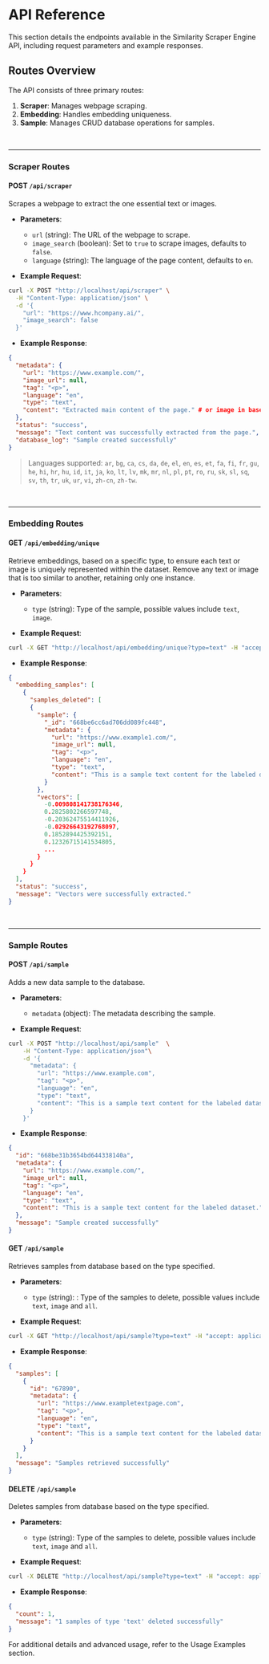 # API Reference

This section details the endpoints available in the Similarity Scraper Engine API, including request parameters and example responses.

## Routes Overview

The API consists of three primary routes:

1. **Scraper**: Manages webpage scraping.
2. **Embedding**: Handles embedding uniqueness.
3. **Sample**: Manages CRUD database operations for samples.

<br>

---

### Scraper Routes

#### POST `/api/scraper`
Scrapes a webpage to extract the one essential text or images.

- **Parameters**:
  - `url` (string): The URL of the webpage to scrape.
  - `image_search` (boolean): Set to `true` to scrape images, defaults to `false`.
  - `language` (string): The language of the page content, defaults to `en`.

- **Example Request**:

```bash
curl -X POST "http://localhost/api/scraper" \
  -H "Content-Type: application/json" \
  -d '{
    "url": "https://www.hcompany.ai/",
    "image_search": false
  }'
```

- **Example Response**:

```json
{
  "metadata": {
    "url": "https://www.example.com/",
    "image_url": null,
    "tag": "<p>",
    "language": "en",
    "type": "text",
    "content": "Extracted main content of the page." # or image in base64
  },
  "status": "success",
  "message": "Text content was successfully extracted from the page.",
  "database_log": "Sample created successfully"
}
```

> Languages supported: `ar`, `bg`, `ca`, `cs`, `da`, `de`, `el`, `en`, `es`, `et`, `fa`, `fi`, `fr`, `gu`, `he`, `hi`, `hr`, `hu`, `id`, `it`, `ja`, `ko`, `lt`, `lv`, `mk`, `mr`, `nl`, `pl`, `pt`, `ro`, `ru`, `sk`, `sl`, `sq`, `sv`, `th`, `tr`, `uk`, `ur`, `vi`, `zh-cn`, `zh-tw`.


<br>

---


### Embedding Routes

#### GET `/api/embedding/unique`
Retrieve embeddings, based on a specific type, to ensure each text or image is uniquely represented within the dataset. Remove any text or image that is too similar to another, retaining only one instance.


- **Parameters**:
  - `type` (string): Type of the sample, possible values include `text`, `image`.

- **Example Request**:

```bash
curl -X GET "http://localhost/api/embedding/unique?type=text" -H "accept: application/json"
```

- **Example Response**:

```json
{
  "embedding_samples": [
    {
      "samples_deleted": [
      {
        "sample": {
          "_id": "668be6cc6ad706dd089fc448",
          "metadata": {
            "url": "https://www.example1.com/",
            "image_url": null,
            "tag": "<p>",
            "language": "en",
            "type": "text",
            "content": "This is a sample text content for the labeled dataset."
          }
        },
        "vectors": [
          -0.009808141738176346,
          0.2825802266597748,
          -0.20362475514411926,
          -0.02926643192768097,
          0.1852894425392151,
          0.12326715141534805,
          ...
        }
      }
    }
  ],
  "status": "success",
  "message": "Vectors were successfully extracted."
}
```


<br>

---


### Sample Routes

#### POST `/api/sample`
Adds a new data sample to the database.

- **Parameters**:
  - `metadata` (object): The metadata describing the sample.

- **Example Request**:

```bash
curl -X POST "http://localhost/api/sample"  \
    -H "Content-Type: application/json"\
    -d '{
      "metadata": {
        "url": "https://www.example.com",        
        "tag": "<p>",
        "language": "en",
        "type": "text",
        "content": "This is a sample text content for the labeled dataset."
      }
    }'
```

- **Example Response**:

```json
{
  "id": "668be31b3654bd644338140a",
  "metadata": {
    "url": "https://www.example.com/",
    "image_url": null,
    "tag": "<p>",
    "language": "en",
    "type": "text",
    "content": "This is a sample text content for the labeled dataset."
  },
  "message": "Sample created successfully"
}
```

#### GET `/api/sample`
Retrieves samples from database based on the type specified.

- **Parameters**:
  - `type` (string): : Type of the samples to delete, possible values include `text`, `image` and `all`.

- **Example Request**:

```bash
curl -X GET "http://localhost/api/sample?type=text" -H "accept: application/json"
```

- **Example Response**:

```json
{
  "samples": [
    {
      "id": "67890",
      "metadata": {
        "url": "https://www.exampletextpage.com",
        "tag": "<p>",
        "language": "en",
        "type": "text",
        "content": "This is a sample text content for the labeled dataset."
      }
    }
  ],
  "message": "Samples retrieved successfully"
}
```

#### DELETE `/api/sample`
Deletes samples from database based on the type specified.

- **Parameters**:
  - `type` (string): Type of the samples to delete, possible values include `text`, `image` and `all`.

- **Example Request**:

```bash
curl -X DELETE "http://localhost/api/sample?type=text" -H "accept: application/json"
```

- **Example Response**:

```json
{
  "count": 1,
  "message": "1 samples of type 'text' deleted successfully"
}
```

For additional details and advanced usage, refer to the Usage Examples section.